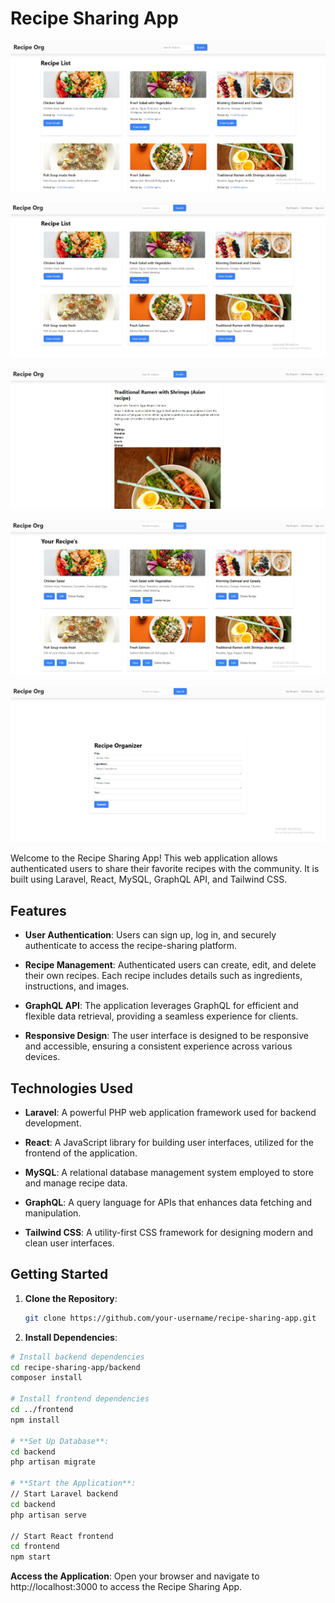 # Recipe Sharing App

![Example Screenshot](recipe-org-screenshot-final.jpg)

![Example Screenshot](recipe-screenshot-2.jpg)

![Example Screenshot](recipe-screenshot-3.jpg)

![Example Screenshot](recipe-screenshot-4.jpg)

![Example Screenshot](recipe-screenshot-5.jpg)

Welcome to the Recipe Sharing App! This web application allows authenticated users to share their favorite recipes with the community. It is built using Laravel, React, MySQL, GraphQL API, and Tailwind CSS.

## Features

- **User Authentication**: Users can sign up, log in, and securely authenticate to access the recipe-sharing platform.

- **Recipe Management**: Authenticated users can create, edit, and delete their own recipes. Each recipe includes details such as ingredients, instructions, and images.

- **GraphQL API**: The application leverages GraphQL for efficient and flexible data retrieval, providing a seamless experience for clients.

- **Responsive Design**: The user interface is designed to be responsive and accessible, ensuring a consistent experience across various devices.

## Technologies Used

- **Laravel**: A powerful PHP web application framework used for backend development.

- **React**: A JavaScript library for building user interfaces, utilized for the frontend of the application.

- **MySQL**: A relational database management system employed to store and manage recipe data.

- **GraphQL**: A query language for APIs that enhances data fetching and manipulation.

- **Tailwind CSS**: A utility-first CSS framework for designing modern and clean user interfaces.

## Getting Started

1. **Clone the Repository**:
   ```bash
   git clone https://github.com/your-username/recipe-sharing-app.git

2. **Install Dependencies**:
  ```bash
# Install backend dependencies
cd recipe-sharing-app/backend
composer install

# Install frontend dependencies
cd ../frontend
npm install

# **Set Up Database**:
cd backend
php artisan migrate

# **Start the Application**:
// Start Laravel backend
cd backend
php artisan serve

// Start React frontend
cd frontend
npm start
```

**Access the Application**:
Open your browser and navigate to http://localhost:3000 to access the Recipe Sharing App.
